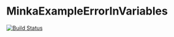 # MinkaExampleErrorInVariables

[![Build Status](https://github.com/ngiann/MinkaExampleErrorInVariables.jl/actions/workflows/CI.yml/badge.svg?branch=main)](https://github.com/ngiann/MinkaExampleErrorInVariables.jl/actions/workflows/CI.yml?query=branch%3Amain)
